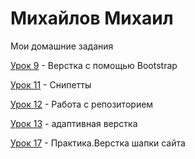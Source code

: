

# Михайлов Михаил
Мои домашние задания


[Урок 9](https://mikhailrst.github.io/Lessen_9/ "Описание") - Верстка с помощью Bootstrap


[Урок 11](адрес "Описание") - Снипетты



[Урок 12](https://mikhailrst.github.io/Lessen/ "Моя готовая домашка") - Работа с репозиторием


[Урок 13](https://mikhailrst.github.io/Lessen_13/ "Описание") - адаптивная верстка


[Урок 17]( "Описание") - Практика.Верстка шапки сайта

